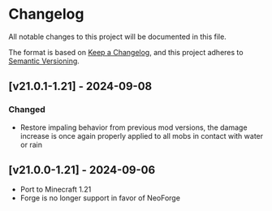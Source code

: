 # Changelog
All notable changes to this project will be documented in this file.

The format is based on [Keep a Changelog](https://keepachangelog.com/en/1.0.0/),
and this project adheres to [Semantic Versioning](https://semver.org/spec/v2.0.0.html).

## [v21.0.1-1.21] - 2024-09-08
### Changed
- Restore impaling behavior from previous mod versions, the damage increase is once again properly applied to all mobs in contact with water or rain

## [v21.0.0-1.21] - 2024-09-06
- Port to Minecraft 1.21
- Forge is no longer support in favor of NeoForge
